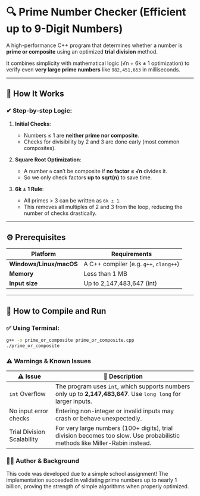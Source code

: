 # 🔍 Prime Number Checker (Efficient up to 9-Digit Numbers)

A high-performance C++ program that determines whether a number is **prime or composite** using an optimized **trial division** method.

It combines simplicity with mathematical logic (√n + 6k ± 1 optimization) to verify even **very large prime numbers** like `982,451,653` in milliseconds.

---

## 🧠 How It Works

### ✔ Step-by-step Logic:

1. **Initial Checks**:
   - Numbers ≤ 1 are **neither prime nor composite**.
   - Checks for divisibility by 2 and 3 are done early (most common composites).

2. **Square Root Optimization**:
   - A number `n` can’t be composite if **no factor ≤ √n** divides it.
   - So we only check factors **up to sqrt(n)** to save time.

3. **6k ± 1 Rule**:
   - All primes > 3 can be written as `6k ± 1`.
   - This removes all multiples of 2 and 3 from the loop, reducing the number of checks drastically.

---

## ⚙️ Prerequisites

| Platform      | Requirements                 |
|---------------|------------------------------|
| **Windows/Linux/macOS** | A C++ compiler (e.g. `g++`, `clang++`) |
| **Memory**     | Less than 1 MB               |
| **Input size** | Up to 2,147,483,647 (int)    |

---

## 🚀 How to Compile and Run

### ✅ Using Terminal:

```bash
g++ -o prime_or_composite prime_or_composite.cpp
./prime_or_composite
```

### ⚠️ Warnings & Known Issues

| ⚠️ Issue             | 💬 Description                                                                 |
|----------------------|---------------------------------------------------------------------------------|
| `int` Overflow        | The program uses `int`, which supports numbers only up to **2,147,483,647**. Use `long long` for larger inputs. |
| No input error checks | Entering non-integer or invalid inputs may crash or behave unexpectedly.       |
| Trial Division Scalability | For very large numbers (100+ digits), trial division becomes too slow. Use probabilistic methods like Miller-Rabin instead. |


### 👨‍💻 Author & Background

This code was developed due to a simple school assignment!
The implementation succeeded in validating prime numbers up to nearly 1 billion, proving the strength of simple algorithms when properly optimized.


